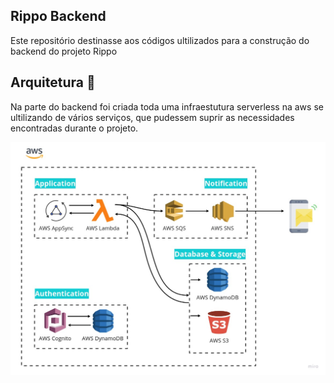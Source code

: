 ## Rippo Backend
Este repositório destinasse aos códigos ultilizados para a construção do backend do projeto Rippo
 

## Arquitetura 🔨
Na parte do backend foi criada toda uma infraestutura serverless na aws se ultilizando de vários serviços, que pudessem suprir as necessidades encontradas durante o projeto.

![Arquitetura backend](backend.jpg)


